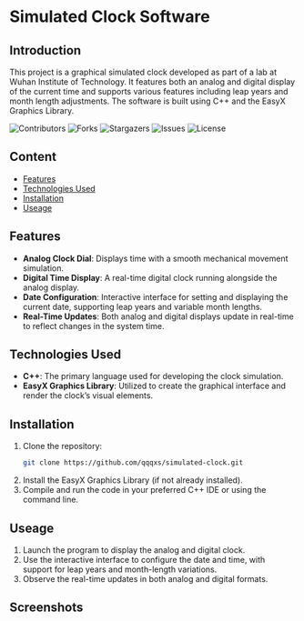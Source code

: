 # Simulated Clock Software

## Introduction
This project is a graphical simulated clock developed as part of a lab at Wuhan Institute of Technology. It features both an analog and digital display of the current time and supports various features including leap years and month length adjustments. The software is built using C++ and the EasyX Graphics Library.

![Contributors](https://img.shields.io/github/contributors/qqqxs/Simulated-Clock)
![Forks](https://img.shields.io/github/forks/qqqxs/Simulated-Clock?style=social)
![Stargazers](https://img.shields.io/github/stars/qqqxs/Simulated-Clock?style=social)
![Issues](https://img.shields.io/github/issues/qqqxs/Simulated-Clock)
![License](https://img.shields.io/github/license/qqqxs/Simulated-Clock)

## Content
- [Features](https://github.com/qqqxs/Simulation-Clock?tab=readme-ov-file#feature)
- [Technologies Used](https://github.com/qqqxs/Simulation-Clock?tab=readme-ov-file#technologies-Used)
- [Installation](https://github.com/qqqxs/Simulation-Clock?tab=readme-ov-file#installation)
- [Useage](https://github.com/qqqxs/Simulation-Clock?tab=readme-ov-file#useage)

## Features
- **Analog Clock Dial**: Displays time with a smooth mechanical movement simulation.
- **Digital Time Display**: A real-time digital clock running alongside the analog display.
- **Date Configuration**: Interactive interface for setting and displaying the current date, supporting leap years and variable month lengths.
- **Real-Time Updates**: Both analog and digital displays update in real-time to reflect changes in the system time.

## Technologies Used
- **C++**: The primary language used for developing the clock simulation.
- **EasyX Graphics Library**: Utilized to create the graphical interface and render the clock’s visual elements.

## Installation
1. Clone the repository:
   ```bash
   git clone https://github.com/qqqxs/simulated-clock.git
2. Install the EasyX Graphics Library (if not already installed).
3. Compile and run the code in your preferred C++ IDE or using the command line.

## Useage
1. Launch the program to display the analog and digital clock.
2. Use the interactive interface to configure the date and time, with support for leap years and month-length variations.
3. Observe the real-time updates in both analog and digital formats.

## Screenshots
